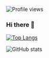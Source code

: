 ![Profile views](https://gpvc.arturio.dev/ettoreleandrotognoli)  

### Hi there 👋

<!--
**ettoreleandrotognoli/ettoreleandrotognoli** is a ✨ _special_ ✨ repository because its `README.md` (this file) appears on your GitHub profile.

Here are some ideas to get you started:

- 🔭 I’m currently working on ...
- 🌱 I’m currently learning ...
- 👯 I’m looking to collaborate on ...
- 🤔 I’m looking for help with ...
- 💬 Ask me about ...
- 📫 How to reach me: ...
- 😄 Pronouns: ...
- ⚡ Fun fact: ...
-->
[![Top Langs](https://github-readme-stats.vercel.app/api/top-langs/?username=ettoreleandrotognoli)](https://github.com/anuraghazra/github-readme-stats)

![GitHub stats](https://github-readme-stats.vercel.app/api?username=ettoreleandrotognoli&show_icons=true)
